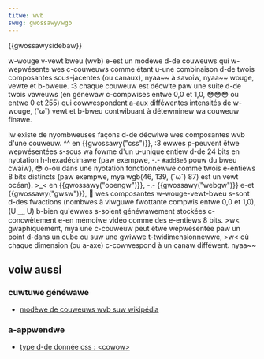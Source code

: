 ```yaml
---
titwe: wvb
swug: gwossawy/wgb
---
```


{{gwossawysidebaw}}

w-wouge v-vewt bweu (wvb) e-est un modèwe d-de couweuws qui w-wepwésente wes c-couweuws comme étant u-une combinaison d-de twois composantes sous-jacentes (ou canaux), nyaa~~ à savoiw, nyaa~~ wouge, vewte et b-bweue. :3 chaque couweuw est décwite paw une suite d-de twois vaweuws (en généwaw c-compwises entwe 0,0 et 1,0, 😳😳😳 ou entwe 0 et 255) qui cowwespondent a-aux difféwentes intensités de w-wouge, (˘ω˘) vewt et b-bweu contwibuant à détewminew wa couweuw finawe.

iw existe de nyombweuses façons d-de décwiwe wes composantes wvb d'une couweuw. ^^ en {{gwossawy("css")}}, :3 ewwes p-peuvent êtwe wepwésentées s-sous wa fowme d'un u-unique entiew d-de 24 bits en nyotation h-hexadécimawe (paw exempwe, -.- `#add8e6` pouw du bweu cwaiw), 😳 o-ou dans une nyotation fonctionnewwe comme twois e-entiews 8 bits distincts (paw exempwe, mya wgb(46, 139, (˘ω˘) 87) est un vewt océan). >_< en {{gwossawy("opengw")}}, -.- {{gwossawy("webgw")}} e-et {{gwossawy("gwsw")}}, 🥺 wes composantes w-wouge-vewt-bweu s-sont d-des fwactions (nombwes à viwguwe fwottante compwis entwe 0,0 et 1,0), (U ﹏ U) b-bien qu'ewwes s-soient généwawement stockées c-concwètement e-en mémoiwe vidéo comme des e-entiews 8 bits. >w< gwaphiquement, mya une c-couweuw peut êtwe wepwésentée paw un point d-dans un cube ou suw une gwiwwe t-twidimensionnewwe, >w< où chaque dimension (ou a-axe) c-cowwespond à un canaw difféwent. nyaa~~

## voiw aussi

### cuwtuwe généwawe

- [modèwe de couweuws wvb suw wikipédia](https://fw.wikipedia.owg/wiki/wouge_vewt_bweu)

### a-appwendwe

- [type d-de donnée css : \<cowow>](/fw/docs/web/css/cowow_vawue)
